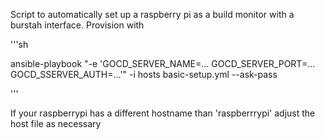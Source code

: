 Script to automatically set up a raspberry pi as a build monitor with a burstah interface.
Provision with 

'''sh

ansible-playbook "-e 'GOCD_SERVER_NAME=... GOCD_SERVER_PORT=... GOCD_SSERVER_AUTH=...'" -i hosts basic-setup.yml --ask-pass

'''

If your raspberrypi has a different hostname than 'raspberrrypi' adjust the host file as necessary
